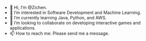 - 👋 Hi, I’m @Zichen.
- 👀 I’m interested in Software Development and Machine Learning.
- 🌱 I’m currently learning Java, Python, and AWS.
- 💞️ I’m looking to collaborate on developing interactive games and applications.
- 📫 How to reach me: Please send me a message.

<!---
Zichen1028/Zichen1028 is a ✨ special ✨ repository because its `README.md` (this file) appears on your GitHub profile.
You can click the Preview link to take a look at your changes.
--->
